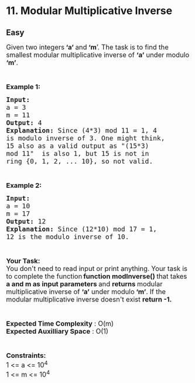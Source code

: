 # 11. Modular Multiplicative Inverse
## Easy 
<div class="problem-statement" style="user-select: auto;">
                <p style="user-select: auto;"></p><p style="user-select: auto;"><span style="font-size: 18px; user-select: auto;">Given two integers<strong style="user-select: auto;"> ‘a’ </strong>and<strong style="user-select: auto;"> ‘m</strong>’. The task is to find the smallest modular multiplicative inverse of <strong style="user-select: auto;">‘a’</strong> under modulo<strong style="user-select: auto;"> ‘m’</strong>.</span></p>

<p style="user-select: auto;">&nbsp;</p>

<p style="user-select: auto;"><span style="font-size: 18px; user-select: auto;"><strong style="user-select: auto;">Example 1:</strong></span></p>

<pre style="user-select: auto;"><span style="font-size: 18px; user-select: auto;"><strong style="user-select: auto;">Input:
</strong>a = 3
m = 11
<strong style="user-select: auto;">Output: </strong>4
<strong style="user-select: auto;">Explanation: </strong>Since (4*3) mod 11 = 1, 4 
is modulo inverse of 3. One might think,
15 also as a valid output as "(15*3)
mod 11"  is also 1, but 15 is not in 
ring {0, 1, 2, ... 10}, so not valid.</span></pre>

<p style="user-select: auto;">&nbsp;</p>

<p style="user-select: auto;"><span style="font-size: 18px; user-select: auto;"><strong style="user-select: auto;">Example 2:</strong></span></p>

<pre style="user-select: auto;"><span style="font-size: 18px; user-select: auto;"><strong style="user-select: auto;">Input:
</strong>a = 10
m = 17
<strong style="user-select: auto;">Output: </strong>12
<strong style="user-select: auto;">Explanation: </strong>Since (12*10) mod 17 = 1,
12 is the modulo inverse of 10.</span></pre>

<p style="user-select: auto;">&nbsp;</p>

<p style="user-select: auto;"><span style="font-size: 18px; user-select: auto;"><strong style="user-select: auto;">Your Task:</strong><br style="user-select: auto;">
You don't need to read input or print anything. Your task is to complete the function</span><strong style="user-select: auto;"> </strong><span style="font-size: 18px; user-select: auto;"> <strong style="user-select: auto;">function modInverse()&nbsp;</strong>that takes <strong style="user-select: auto;">a and m as input parameters </strong>and <strong style="user-select: auto;">returns </strong>modular multiplicative inverse of <strong style="user-select: auto;">‘a’</strong> under modulo<strong style="user-select: auto;"> ‘m’</strong>. If the modular multiplicative inverse doesn't exist&nbsp;<strong style="user-select: auto;">return -1.</strong></span></p>

<p style="user-select: auto;">&nbsp;</p>

<p style="user-select: auto;"><span style="font-size: 18px; user-select: auto;"><strong style="user-select: auto;">Expected Time Complexity</strong> : O(m)<br style="user-select: auto;">
<strong style="user-select: auto;">Expected Auxilliary Space</strong> : O(1)</span></p>

<p style="user-select: auto;">&nbsp;</p>

<p style="user-select: auto;"><span style="font-size: 18px; user-select: auto;"><strong style="user-select: auto;">Constraints:</strong><br style="user-select: auto;">
1 &lt;= a&nbsp;&lt;= 10<sup style="user-select: auto;">4</sup><br style="user-select: auto;">
1 &lt;= m &lt;= 10<sup style="user-select: auto;">4</sup></span></p>
 <p style="user-select: auto;"></p>
            </div>